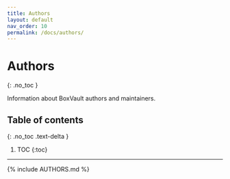 ```yaml
---
title: Authors
layout: default
nav_order: 10
permalink: /docs/authors/
---
```


# Authors
{: .no_toc }

Information about BoxVault authors and maintainers.

## Table of contents
{: .no_toc .text-delta }

1. TOC
{:toc}

---

{% include AUTHORS.md %}
